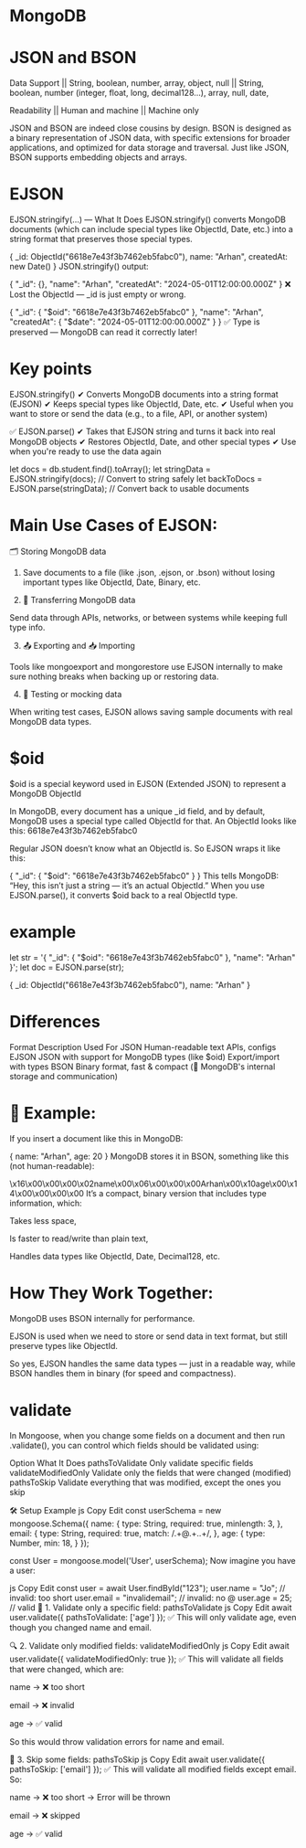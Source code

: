 # MongoDB 

# JSON and BSON

Data Support  ||
String, boolean, number, array, object, null ||
String, boolean, number (integer, float, long, decimal128...), array, null, date, 

Readability ||
Human and machine ||
Machine only

JSON and BSON are indeed close cousins by design. BSON is designed as a binary representation of JSON data, with specific extensions for broader applications, and optimized for data storage and traversal. Just like JSON, BSON supports embedding objects and arrays.


# EJSON

 EJSON.stringify(...) — What It Does
EJSON.stringify() converts MongoDB documents (which can include special types like ObjectId, Date, etc.) into a string format that preserves those special types.

{
  _id: ObjectId("6618e7e43f3b7462eb5fabc0"),
  name: "Arhan",
  createdAt: new Date()
}
JSON.stringify() output:

{
  "_id": {},
  "name": "Arhan",
  "createdAt": "2024-05-01T12:00:00.000Z"
}
❌ Lost the ObjectId — _id is just empty or wrong.


{
  "_id": { "$oid": "6618e7e43f3b7462eb5fabc0" },
  "name": "Arhan",
  "createdAt": { "$date": "2024-05-01T12:00:00.000Z" }
}
✅ Type is preserved — MongoDB can read it correctly later!


# Key points
EJSON.stringify()
✔ Converts MongoDB documents into a string format (EJSON)
✔ Keeps special types like ObjectId, Date, etc.
✔ Useful when you want to store or send the data (e.g., to a file, API, or another system)

✅ EJSON.parse()
✔ Takes that EJSON string and turns it back into real MongoDB objects
✔ Restores ObjectId, Date, and other special types
✔ Use when you're ready to use the data again

let docs = db.student.find().toArray();
let stringData = EJSON.stringify(docs); // Convert to string safely
let backToDocs = EJSON.parse(stringData); // Convert back to usable documents


# Main Use Cases of EJSON:
🗂️ Storing MongoDB data

1. Save documents to a file (like .json, .ejson, or .bson) without losing important types like ObjectId, Date, Binary, etc.

2. 🔄 Transferring MongoDB data

Send data through APIs, networks, or between systems while keeping full type info.

3. 📤 Exporting and 📥 Importing

Tools like mongoexport and mongorestore use EJSON internally to make sure nothing breaks when backing up or restoring data.

4. 🧪 Testing or mocking data

When writing test cases, EJSON allows saving sample documents with real MongoDB data types.


# $oid

$oid is a special keyword used in EJSON (Extended JSON) to represent a MongoDB ObjectId

In MongoDB, every document has a unique _id field, and by default, MongoDB uses a special type called ObjectId for that.
An ObjectId looks like this:
6618e7e43f3b7462eb5fabc0

Regular JSON doesn’t know what an ObjectId is. So EJSON wraps it like this:

{
  "_id": { "$oid": "6618e7e43f3b7462eb5fabc0" }
}
This tells MongoDB:
“Hey, this isn’t just a string — it’s an actual ObjectId.”
When you use EJSON.parse(), it converts $oid back to a real ObjectId type.

# example

let str = '{ "_id": { "$oid": "6618e7e43f3b7462eb5fabc0" }, "name": "Arhan" }';
let doc = EJSON.parse(str);


{
  _id: ObjectId("6618e7e43f3b7462eb5fabc0"),
  name: "Arhan"
}


# Differences

Format	Description	                                       Used For
JSON	Human-readable text	                              APIs, configs
EJSON	JSON with support for MongoDB types (like $oid)	  Export/import with types
BSON	Binary format, fast & compact	                  (🔧 MongoDB's internal storage and communication)


# 🧪 Example:
If you insert a document like this in MongoDB:

{ name: "Arhan", age: 20 }
MongoDB stores it in BSON, something like this (not human-readable):

\x16\x00\x00\x00\x02name\x00\x06\x00\x00\x00Arhan\x00\x10age\x00\x14\x00\x00\x00\x00
It’s a compact, binary version that includes type information, which:

Takes less space,

Is faster to read/write than plain text,

Handles data types like ObjectId, Date, Decimal128, etc.

# How They Work Together:
MongoDB uses BSON internally for performance.

EJSON is used when we need to store or send data in text format, but still preserve types like ObjectId.

So yes, EJSON handles the same data types — just in a readable way, while BSON handles them in binary (for speed and compactness).


# validate
In Mongoose, when you change some fields on a document and then run .validate(), you can control which fields should be validated using:

Option	What It Does
pathsToValidate	Only validate specific fields
validateModifiedOnly	Validate only the fields that were changed (modified)
pathsToSkip	Validate everything that was modified, except the ones you skip

🛠️ Setup Example
js
Copy
Edit
const userSchema = new mongoose.Schema({
  name: {
    type: String,
    required: true,
    minlength: 3,
  },
  email: {
    type: String,
    required: true,
    match: /.+\@.+\..+/,
  },
  age: {
    type: Number,
    min: 18,
  }
});

const User = mongoose.model('User', userSchema);
Now imagine you have a user:

js
Copy
Edit
const user = await User.findById("123");
user.name = "Jo";               // invalid: too short
user.email = "invalidemail";    // invalid: no @
user.age = 25;                  // valid
🧪 1. Validate only a specific field: pathsToValidate
js
Copy
Edit
await user.validate({ pathsToValidate: ['age'] });
✅ This will only validate age, even though you changed name and email.

🔍 2. Validate only modified fields: validateModifiedOnly
js
Copy
Edit
await user.validate({ validateModifiedOnly: true });
✅ This will validate all fields that were changed, which are:

name → ❌ too short

email → ❌ invalid

age → ✅ valid

So this would throw validation errors for name and email.

🙈 3. Skip some fields: pathsToSkip
js
Copy
Edit
await user.validate({ pathsToSkip: ['email'] });
✅ This will validate all modified fields except email. So:

name → ❌ too short → Error will be thrown

email → ❌ skipped

age → ✅ valid

